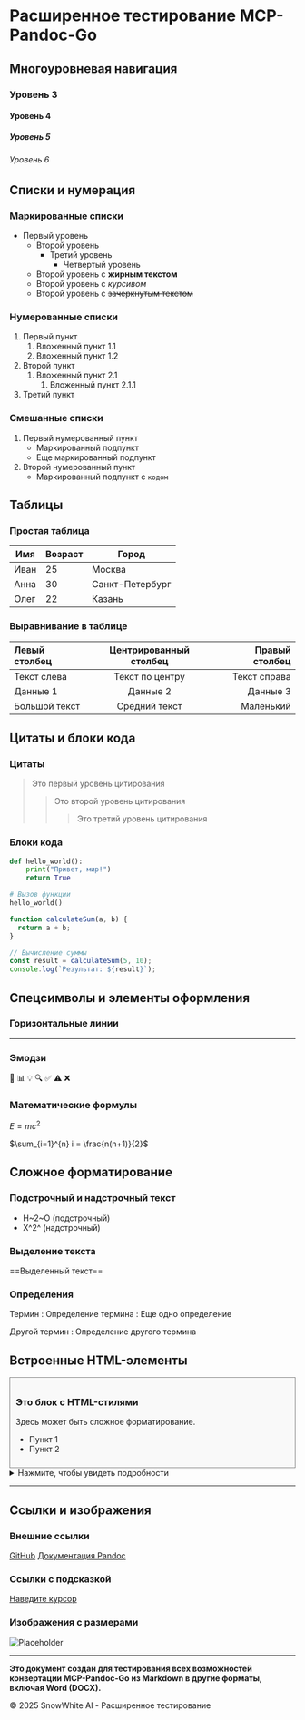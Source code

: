 # Расширенное тестирование MCP-Pandoc-Go

## Многоуровневая навигация

### Уровень 3
#### Уровень 4
##### Уровень 5
###### Уровень 6

## Списки и нумерация

### Маркированные списки

* Первый уровень
  * Второй уровень
    * Третий уровень
      * Четвертый уровень
  * Второй уровень с **жирным текстом**
  * Второй уровень с *курсивом*
  * Второй уровень с ~~зачеркнутым текстом~~

### Нумерованные списки

1. Первый пункт
   1. Вложенный пункт 1.1
   2. Вложенный пункт 1.2
2. Второй пункт
   1. Вложенный пункт 2.1
      1. Вложенный пункт 2.1.1
3. Третий пункт

### Смешанные списки

1. Первый нумерованный пункт
   * Маркированный подпункт
   * Еще маркированный подпункт
2. Второй нумерованный пункт
   * Маркированный подпункт с `кодом`

## Таблицы

### Простая таблица

| Имя | Возраст | Город |
|-----|---------|-------|
| Иван | 25 | Москва |
| Анна | 30 | Санкт-Петербург |
| Олег | 22 | Казань |

### Выравнивание в таблице

| Левый столбец | Центрированный столбец | Правый столбец |
|:--------------|:----------------------:|--------------:|
| Текст слева | Текст по центру | Текст справа |
| Данные 1 | Данные 2 | Данные 3 |
| Большой текст | Средний текст | Маленький |

## Цитаты и блоки кода

### Цитаты

> Это первый уровень цитирования
>
> > Это второй уровень цитирования
> >
> > > Это третий уровень цитирования

### Блоки кода

```python
def hello_world():
    print("Привет, мир!")
    return True

# Вызов функции
hello_world()
```

```javascript
function calculateSum(a, b) {
  return a + b;
}

// Вычисление суммы
const result = calculateSum(5, 10);
console.log(`Результат: ${result}`);
```

## Спецсимволы и элементы оформления

### Горизонтальные линии

---

### Эмодзи

🚀 📊 💡 🔍 ✅ ⚠️ ❌

### Математические формулы

$E = mc^2$

$\sum_{i=1}^{n} i = \frac{n(n+1)}{2}$

## Сложное форматирование

### Подстрочный и надстрочный текст

* H~2~O (подстрочный)
* X^2^ (надстрочный)

### Выделение текста

==Выделенный текст==

### Определения

Термин
: Определение термина
: Еще одно определение

Другой термин
: Определение другого термина

## Встроенные HTML-элементы

<div style="border: 1px solid gray; padding: 10px; background-color: #f9f9f9;">
  <h3>Это блок с HTML-стилями</h3>
  <p>Здесь может быть сложное форматирование.</p>
  <ul>
    <li>Пункт 1</li>
    <li>Пункт 2</li>
  </ul>
</div>

<details>
  <summary>Нажмите, чтобы увидеть подробности</summary>
  <p>Здесь скрытый текст, который появляется при нажатии.</p>
</details>

---

## Ссылки и изображения

### Внешние ссылки

[GitHub](https://github.com)
[Документация Pandoc](https://pandoc.org/MANUAL.html)

### Ссылки с подсказкой

[Наведите курсор](https://example.com "Это всплывающая подсказка")

### Изображения с размерами

![Placeholder](https://via.placeholder.com/300x200 "Тестовое изображение 300x200")

---

**Это документ создан для тестирования всех возможностей конвертации MCP-Pandoc-Go из Markdown в другие форматы, включая Word (DOCX).**

© 2025 SnowWhite AI - Расширенное тестирование 